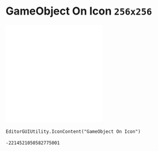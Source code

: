 # GameObject On Icon `256x256`
<img src="/img/GameObject%20On%20Icon.png" width=256 height=256>

``` CSharp
EditorGUIUtility.IconContent("GameObject On Icon")
```
```
-2214521050582775001
```
